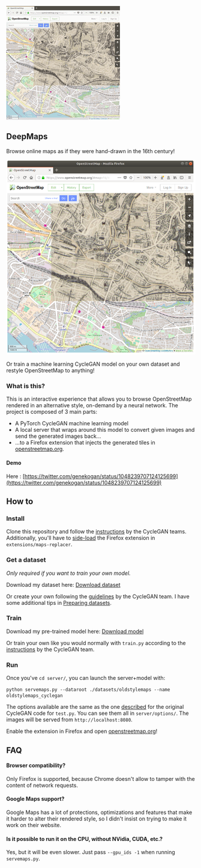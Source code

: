 ![DeepMaps browser preview](server/imgs/DeepMaps-Preview_303px.gif)

## DeepMaps

Browse online maps as if they were hand-drawn in the 16th century!

![DeepMaps screenshot](server/imgs/deepmaps.png)

Or train a machine learning CycleGAN model on your own dataset and restyle OpenStreetMap to anything!

### What is this?

This is an interactive experience that allows you to browse OpenStreetMap rendered in an alternative style, on-demand by a neural network. The project is composed of 3 main parts:

- A PyTorch CycleGAN machine learning model
- A local server that wraps around this model to convert given images and send the generated images back...
- ...to a Firefox extension that injects the generated tiles in [openstreetmap.org](openstreetmap.org).

#### Demo

Here : [https://twitter.com/genekogan/status/1048239707124125699](https://twitter.com/genekogan/status/1048239707124125699)

## How to

### Install

Clone this repository and follow the [instructions](server/README.md) by the CycleGAN teams. Additionally, you'll have to [side-load](https://developer.mozilla.org/en-US/docs/Mozilla/Add-ons/WebExtensions/Alternative_distribution_options/Sideloading_add-ons#Using_Install_Add-on_From_File) the Firefox extension in `extensions/maps-replacer`.

### Get a dataset

_Only required if you want to train your own model._

Download my dataset here:
[Download dataset](https://www.dropbox.com/s/3k54v4eelgg5m6e/dataset-oldstylemaps-2018-10-06.zip?dl=0)

Or create your own following the [guidelines](server/README.md) by the CycleGAN team. I have some additional tips in [Preparing datasets](PreparingDatasets.md).

### Train

Download my pre-trained model here:
[Download model](https://www.dropbox.com/s/znpnhqhwrx47ern/model-oldstylemaps-2018-10-06.zip?dl=0)

Or train your own like you would normally with `train.py` according to the [instructions](server/README.md) by the CycleGAN team.

### Run

Once you've
`cd server/`,
you can launch the server+model with:

```
python servemaps.py --dataroot ./datasets/oldstylemaps --name oldstylemaps_cyclegan
```

The options available are the same as the one [described](server/README.md) for the original CycleGAN code for `test.py`. You can see them all in `server/options/`.
The images will be served from `http://localhost:8080`.

Enable the extension in Firefox and open [openstreetmap.org](openstreetmap.org)!

## FAQ

#### Browser compatibility?

Only Firefox is supported, because Chrome doesn't allow to tamper with the content of network requests.

#### Google Maps support?

Google Maps has a lot of protections, optimizations and features that make it harder to alter their rendered style, so I didn't insist on trying to make it work on their website.

#### Is it possible to run it on the CPU, without NVidia, CUDA, etc.?

Yes, but it will be even slower. Just pass `--gpu_ids -1` when running `servemaps.py`.
